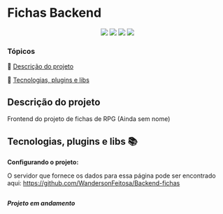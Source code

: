 
  

<h1>Fichas Backend</h1>

  

  

<p  align="center">

  

  

<img  src="http://img.shields.io/static/v1?label=&message=Typescript&color=blue&style=for-the-badge"/>

  <img  src="http://img.shields.io/static/v1?label=&message=React&color=blue&style=for-the-badge"/>

  

<img  src="http://img.shields.io/static/v1?label=&message=Node&color=green&style=for-the-badge"/>

  

  

<img  src="https://img.shields.io/static/v1?label=STATUS&message=Em%20andamento&color=yellow&style=for-the-badge"/>

  

  

</p>

  

  

### Tópicos

  

  

:small_blue_diamond: [Descrição do projeto](#descrição-do-projeto)

  

  

:small_blue_diamond: [Tecnologias, plugins e libs](#tecnologias-plugins-e-libs-books)

  

  

## Descrição do projeto

  

  

<p  align="justify">

  

  

Frontend do projeto de fichas de RPG (Ainda sem nome)

  

  

</p>

  

  

## Tecnologias, plugins e libs :books:

  

**Configurando o projeto:**

O servidor que fornece os dados para essa página pode ser encontrado aqui: https://github.com/WandersonFeitosa/Backend-fichas

##

  

  

**_Projeto em andamento_**